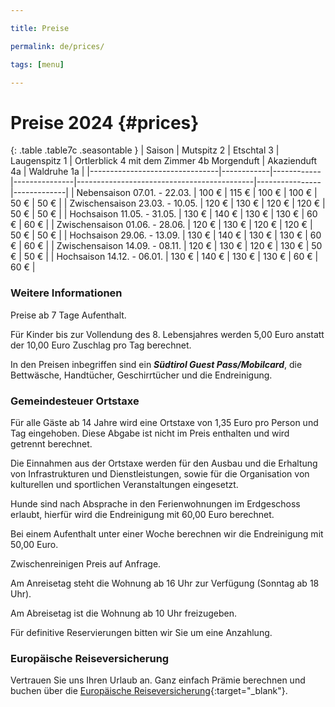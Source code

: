 ```yaml
---

title: Preise

permalink: de/prices/

tags: [menu]

---
```


# Preise 2024 {#prices}

{: .table .table7c .seasontable }
| Saison                         | Mutspitz 2 | Etschtal 3 | Laugenspitz 1 | Ortlerblick 4 mit dem Zimmer 4b Morgenduft | Akazienduft 4a | Waldruhe 1a |
|--------------------------------|------------|------------|---------------|--------------------------------------------|----------------|-------------|
| Nebensaison 07.01. - 22.03.    | 100 €      | 115 €      | 100 €         | 100 €                                      | 50 €           | 50 €        |
| Zwischensaison 23.03. - 10.05. | 120 €      | 130 €      | 120 €         | 120 €                                      | 50 €           | 50 €        |
| Hochsaison 11.05. - 31.05.     | 130 €      | 140 €      | 130 €         | 130 €                                      | 60 €           | 60 €        |
| Zwischensaison 01.06. - 28.06. | 120 €      | 130 €      | 120 €         | 120 €                                      | 50 €           | 50 €        |
| Hochsaison 29.06. - 13.09.     | 130 €      | 140 €      | 130 €         | 130 €                                      | 60 €           | 60 €        |
| Zwischensaison 14.09. - 08.11. | 120 €      | 130 €      | 120 €         | 130 €                                      | 50 €           | 50 €        |
| Hochsaison 14.12. - 06.01.     | 130 €      | 140 €      | 130 €         | 130 €                                      | 60 €           | 60 €        |

### Weitere Informationen

Preise ab 7 Tage Aufenthalt.

Für Kinder bis zur Vollendung des 8. Lebensjahres werden 5,00 Euro anstatt der 10,00 Euro Zuschlag pro Tag berechnet.

In den Preisen inbegriffen sind ein ***Südtirol Guest Pass/Mobilcard***, die Bettwäsche, Handtücher, Geschirrtücher und die Endreinigung.

### Gemeindesteuer Ortstaxe

Für alle Gäste ab 14 Jahre wird eine Ortstaxe von 1,35 Euro pro Person und Tag eingehoben. Diese Abgabe ist nicht im Preis enthalten und wird getrennt berechnet.

Die Einnahmen aus der Ortstaxe werden für den Ausbau und die Erhaltung von Infrastrukturen und Dienstleistungen, sowie für die Organisation von kulturellen und sportlichen Veranstaltungen eingesetzt.

Hunde sind nach Absprache in den Ferienwohnungen im Erdgeschoss erlaubt, hierfür wird die Endreinigung mit 60,00 Euro berechnet.

Bei einem Aufenthalt unter einer Woche berechnen wir die Endreinigung mit 50,00 Euro.

Zwischenreinigen Preis auf Anfrage.

Am Anreisetag steht die Wohnung ab 16 Uhr zur Verfügung (Sonntag ab 18 Uhr).

Am Abreisetag ist die Wohnung ab 10 Uhr freizugeben.

Für definitive Reservierungen bitten wir Sie um eine Anzahlung.

### Europäische Reiseversicherung

Vertrauen Sie uns Ihren Urlaub an. Ganz einfach Prämie berechnen und buchen über die [Europäische Reiseversicherung](http://partner.europaeische.at/roter-hahn?AGN2=142311216){:target="_blank"}.

